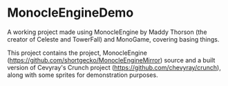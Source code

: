 # MonocleEngineDemo
A working project made using MonocleEngine by Maddy Thorson (the creator of Celeste and TowerFall) and MonoGame, covering basing things.

This project contains the project, MonocleEngine (https://github.com/shortgecko/MonocleEngineMirror) source and a built version of Cevyray's Crunch project (https://github.com/chevyray/crunch), along with some sprites for demonstration purposes.
